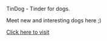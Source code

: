 TinDog - Tinder for dogs.

Meet new and interesting dogs here ;)

<a href="https://madhav-bhalani.github.io/TinDog/"> Click here to visit </a>

